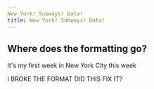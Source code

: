 ```yaml
---
New York! Subways! Data!
title: New York! Subways! Data!
---
```


## Where does the formatting go?

It's my first week in New York City this week



I BROKE THE FORMAT DID THIS FIX IT?